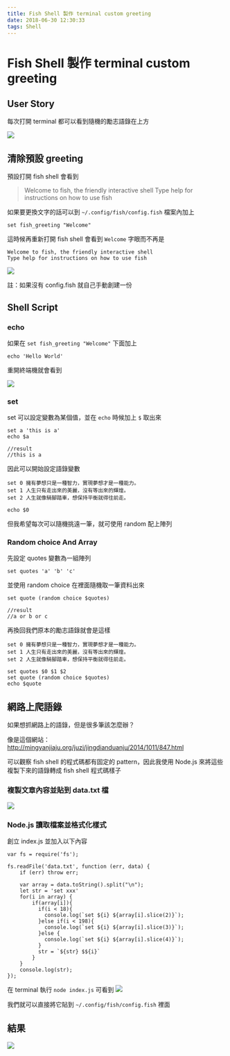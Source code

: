 ```yaml
---
title: Fish Shell 製作 terminal custom greeting
date: 2018-06-30 12:30:33
tags: Shell
---
```

# Fish Shell 製作 terminal custom greeting

## User Story

每次打開 terminal 都可以看到隨機的勵志語錄在上方

![](https://i.imgur.com/lnI3G9O.png)


## 清除預設 greeting

預設打開 fish shell 會看到

> Welcome to fish, the friendly interactive shell
Type help for instructions on how to use fish

如果要更換文字的話可以到 `~/.config/fish/config.fish` 檔案內加上
```shell=
set fish_greeting "Welcome"
```

這時候再重新打開 fish shell 會看到 `Welcome` 字眼而不再是
```
Welcome to fish, the friendly interactive shell
Type help for instructions on how to use fish
```
![](https://i.imgur.com/K0lvX8Q.png)


註：如果沒有 config.fish 就自己手動創建一份


## Shell Script


### echo

如果在 `set fish_greeting "Welcome"` 下面加上

```scala=
echo 'Hello World'
```

重開終端機就會看到

![](https://i.imgur.com/otFF7Bj.png)

### set

set 可以設定變數為某個值，並在 `echo` 時候加上 `$` 取出來

```shell=
set a 'this is a'
echo $a

//result
//this is a
```

因此可以開始設定語錄變數

```shell=
set 0 擁有夢想只是一種智力，實現夢想才是一種能力。
set 1 人生只有走出來的美麗，沒有等出來的輝煌。
set 2 人生就像騎腳踏車，想保持平衡就得往前走。

echo $0
```

但我希望每次可以隨機挑遠一筆，就可使用 random 配上陣列

### Random choice And Array

先設定 quotes 變數為一組陣列
```shell=
set quotes 'a' 'b' 'c'
```
並使用 random choice 在裡面隨機取一筆資料出來

```shell=
set quote (random choice $quotes)

//result
//a or b or c
```

再換回我們原本的勵志語錄就會是這樣

```shell=
set 0 擁有夢想只是一種智力，實現夢想才是一種能力。
set 1 人生只有走出來的美麗，沒有等出來的輝煌。
set 2 人生就像騎腳踏車，想保持平衡就得往前走。

set quotes $0 $1 $2
set quote (random choice $quotes)
echo $quote
```

## 網路上爬語錄

如果想抓網路上的語錄，但是很多筆該怎麼辦？

像是這個網站：http://mingyanjiaju.org/juzi/jingdianduanju/2014/1011/847.html

可以觀察 fish shell 的程式碼都有固定的 pattern，因此我使用 Node.js 來將這些複製下來的語錄轉成 fish shell 程式碼樣子

### 複製文章內容並貼到 data.txt 檔

![](https://i.imgur.com/Bci2bgi.png)

### Node.js 讀取檔案並格式化樣式

創立 index.js 並加入以下內容
```javascript=
var fs = require('fs');

fs.readFile('data.txt', function (err, data) {
    if (err) throw err;

    var array = data.toString().split("\n");
    let str = 'set xxx'
    for(i in array) {
        if(array[i]){
          if(i < 18){
            console.log(`set ${i} ${array[i].slice(2)}`);
          }else if(i < 198){
            console.log(`set ${i} ${array[i].slice(3)}`);
          }else {
            console.log(`set ${i} ${array[i].slice(4)}`);
          }
          str = `${str} $${i}`
        }
    }
    console.log(str);
});
```

在 terminal 執行 `node index.js` 可看到
![](https://i.imgur.com/AQ4xPMJ.png)

我們就可以直接將它貼到 `~/.config/fish/config.fish` 裡面

## 結果

![](https://media.giphy.com/media/BMPTpk1o0e5b0wPph0/giphy.gif)
